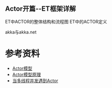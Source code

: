 Actor开篇--ET框架详解
-------------------------

ET中ACTOR的整体结构和流程图
ET中的ACTOR定义

akka与akka.net
# 参考资料
* [Actor模型](https://github.com/egametang/ET/blob/master/Book/5.4Actor模型.md)
* [Actor模型原理 ](https://www.cnblogs.com/MOBIN/p/7236893.html)
* [当多线程并发遇到Actor](https://mp.weixin.qq.com/s/mzZatZ10Rh19IEgQvbhGUg)